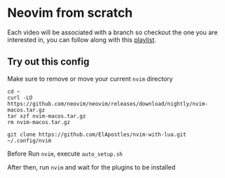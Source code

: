 # Neovim from scratch

Each video will be associated with a branch so checkout the one you are interested in, you can follow along with this [playlist](https://www.youtube.com/watch?v=ctH-a-1eUME&list=PLhoH5vyxr6Qq41NFL4GvhFp-WLd5xzIzZ).

## Try out this config

Make sure to remove or move your current `nvim` directory

```
cd ~
curl -LO https://github.com/neovim/neovim/releases/download/nightly/nvim-macos.tar.gz
tar xzf nvim-macos.tar.gz
rm nvim-macos.tar.gz
```

```
git clone https://github.com/ElApostles/nvim-with-lua.git ~/.config/nvim
```

Before Run `nvim`, execute `auto_setup.sh`

After then, run `nvim` and wait for the plugins to be installed 
